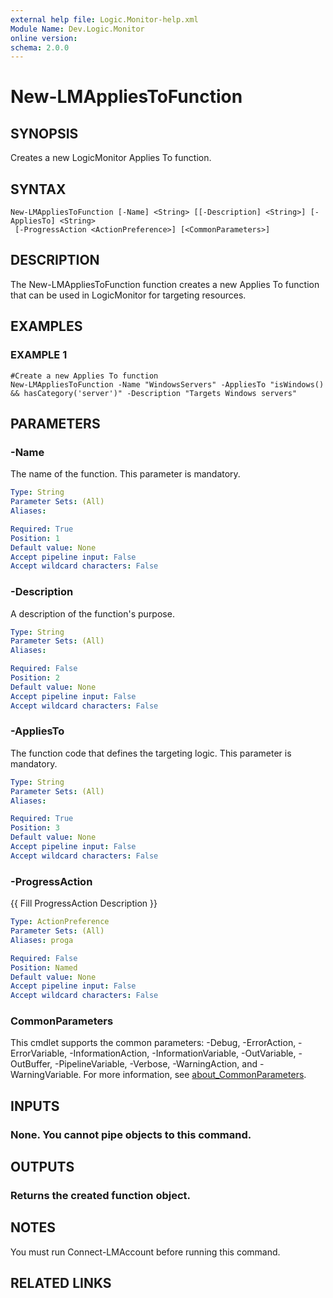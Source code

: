 ```yaml
---
external help file: Logic.Monitor-help.xml
Module Name: Dev.Logic.Monitor
online version:
schema: 2.0.0
---
```


# New-LMAppliesToFunction

## SYNOPSIS
Creates a new LogicMonitor Applies To function.

## SYNTAX

```
New-LMAppliesToFunction [-Name] <String> [[-Description] <String>] [-AppliesTo] <String>
 [-ProgressAction <ActionPreference>] [<CommonParameters>]
```

## DESCRIPTION
The New-LMAppliesToFunction function creates a new Applies To function that can be used in LogicMonitor for targeting resources.

## EXAMPLES

### EXAMPLE 1
```
#Create a new Applies To function
New-LMAppliesToFunction -Name "WindowsServers" -AppliesTo "isWindows() && hasCategory('server')" -Description "Targets Windows servers"
```

## PARAMETERS

### -Name
The name of the function.
This parameter is mandatory.

```yaml
Type: String
Parameter Sets: (All)
Aliases:

Required: True
Position: 1
Default value: None
Accept pipeline input: False
Accept wildcard characters: False
```

### -Description
A description of the function's purpose.

```yaml
Type: String
Parameter Sets: (All)
Aliases:

Required: False
Position: 2
Default value: None
Accept pipeline input: False
Accept wildcard characters: False
```

### -AppliesTo
The function code that defines the targeting logic.
This parameter is mandatory.

```yaml
Type: String
Parameter Sets: (All)
Aliases:

Required: True
Position: 3
Default value: None
Accept pipeline input: False
Accept wildcard characters: False
```

### -ProgressAction
{{ Fill ProgressAction Description }}

```yaml
Type: ActionPreference
Parameter Sets: (All)
Aliases: proga

Required: False
Position: Named
Default value: None
Accept pipeline input: False
Accept wildcard characters: False
```

### CommonParameters
This cmdlet supports the common parameters: -Debug, -ErrorAction, -ErrorVariable, -InformationAction, -InformationVariable, -OutVariable, -OutBuffer, -PipelineVariable, -Verbose, -WarningAction, and -WarningVariable. For more information, see [about_CommonParameters](http://go.microsoft.com/fwlink/?LinkID=113216).

## INPUTS

### None. You cannot pipe objects to this command.
## OUTPUTS

### Returns the created function object.
## NOTES
You must run Connect-LMAccount before running this command.

## RELATED LINKS
